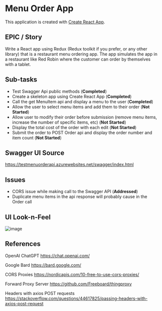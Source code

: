 # Menu Order App

This application is created with [Create React App](https://github.com/facebook/create-react-app).

## EPIC / Story

Write a React app using Redux (Redux toolkit if you prefer, or any other library) that is a
restaurant menu ordering app. The app simulates the app in a restaurant like Red Robin where
the customer can order by themselves with a tablet.

## Sub-tasks

- Test Swagger Api public methods (**Completed**)
- Create a skeleton app using Create React App (**Completed**)
- Call the get MenuItem api and display a menu to the user (**Completed**)
- Allow the user to select menu items and add them to their order (**Not Started**)
- Allow user to modify their order before submission (remove menu items, increase the
number of specific items, etc) (**Not Started**)
- Display the total cost of the order with each edit (**Not Started**)
- Submit the order to POST Order api and display the order number and item count (**Not Started**)

## Swagger UI Source

https://testmenuorderapi.azurewebsites.net/swagger/index.html

## Issues

- CORS issue while making call to the Swagger API (**Addressed**)
- Duplicate menu items in the api response will probably cause in the Order call

## UI Look-n-Feel

![image](https://github.com/EXPESRaza/MenuOrderApp/assets/19290062/8b34ccff-0480-4275-a28b-37c089208acd)

## References

OpenAI ChatGPT 
https://chat.openai.com/

Google Bard
https://bard.google.com/

CORS Proxies
https://nordicapis.com/10-free-to-use-cors-proxies/

Forward Proxy Server
https://github.com/Freeboard/thingproxy

Headers with axios POST requests
https://stackoverflow.com/questions/44617825/passing-headers-with-axios-post-request
